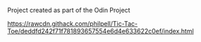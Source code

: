 Project created as part of the Odin Project

https://rawcdn.githack.com/philpell/Tic-Tac-Toe/deddfd242f71f781893657554e6d4e633622c0ef/index.html

